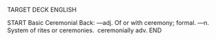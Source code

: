 TARGET DECK
ENGLISH

START
Basic
Ceremonial
Back: —adj. Of or with ceremony; formal. —n. System of rites or ceremonies.  ceremonially adv.
END
